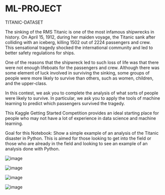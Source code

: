 # ML-PROJECT
TITANIC-DATASET

The sinking of the RMS Titanic is one of the most infamous shipwrecks in history. On April 15, 1912, during her maiden voyage, the Titanic sank after colliding with an iceberg, killing 1502 out of 2224 passengers and crew. This sensational tragedy shocked the international community and led to better safety regulations for ships.

One of the reasons that the shipwreck led to such loss of life was that there were not enough lifeboats for the passengers and crew. Although there was some element of luck involved in surviving the sinking, some groups of people were more likely to survive than others, such as women, children, and the upper-class.

In this contest, we ask you to complete the analysis of what sorts of people were likely to survive. In particular, we ask you to apply the tools of machine learning to predict which passengers survived the tragedy.

This Kaggle Getting Started Competition provides an ideal starting place for people who may not have a lot of experience in data science and machine learning.

Goal for this Notebook:
Show a simple example of an analysis of the Titanic disaster in Python. This is aimed for those looking to get into the field or those who are already in the field and looking to see an example of an analysis done with Python.


![image](https://github.com/Swati-Latta/Titanic-Analysis/assets/134490572/e43db649-be04-4670-bb82-6fed85ce44b3)



![image](https://github.com/Swati-Latta/Titanic-Analysis/assets/134490572/967b4a95-2648-4de9-b15e-3fdad6b33bb1)

![image](https://github.com/Swati-Latta/Titanic-Analysis/assets/134490572/3431879a-a3f6-406e-8f53-ce0a6924f4b3)

![image](https://github.com/Swati-Latta/Titanic-Analysis/assets/134490572/59c6742a-5d79-471a-996f-b1f52c559a4b)
